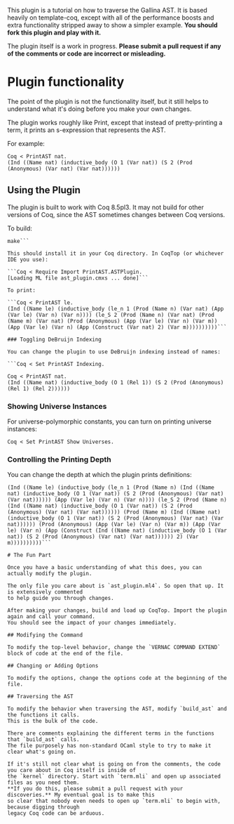 This plugin is a tutorial on how to traverse the Gallina AST. It is based heavily on template-coq, except with all of the performance boosts and extra functionality
stripped away to show a simpler example. __You should fork this plugin and play with it.__

The plugin itself is a work in progress. __Please submit a pull request if any of the comments
or code are incorrect or misleading.__

# Plugin functionality

The point of the plugin is not the functionality itself, but it still helps
to understand what it's doing before you make your own changes.

The plugin works roughly like Print, except that instead of pretty-printing a term,
it prints an s-expression that represents the AST.

For example:

    Coq < PrintAST nat.
    (Ind ((Name nat) (inductive_body (O 1 (Var nat)) (S 2 (Prod (Anonymous) (Var nat) (Var nat))))))

## Using the Plugin

The plugin is built to work with Coq 8.5pl3. It may not build for other versions of Coq, since the
AST sometimes changes between Coq versions.

To build:

```cd plugin
make```

This should install it in your Coq directory. In CoqTop (or whichever IDE you use):

```Coq < Require Import PrintAST.ASTPlugin.
[Loading ML file ast_plugin.cmxs ... done]```

To print:

```Coq < PrintAST le.
(Ind ((Name le) (inductive_body (le_n 1 (Prod (Name n) (Var nat) (App (Var le) (Var n) (Var n)))) (le_S 2 (Prod (Name n) (Var nat) (Prod (Name m) (Var nat) (Prod (Anonymous) (App (Var le) (Var n) (Var m)) (App (Var le) (Var n) (App (Construct (Var nat) 2) (Var m))))))))))```

### Toggling DeBruijn Indexing

You can change the plugin to use DeBruijn indexing instead of names:

```Coq < Set PrintAST Indexing.

Coq < PrintAST nat.
(Ind ((Name nat) (inductive_body (O 1 (Rel 1)) (S 2 (Prod (Anonymous) (Rel 1) (Rel 2))))))
```

### Showing Universe Instances

For universe-polymorphic constants, you can turn on printing universe instances:

```Coq < Set PrintAST Show Universes.```

### Controlling the Printing Depth

You can change the depth at which the plugin prints definitions:

```Coq < PrintAST le with depth "2".
(Ind ((Name le) (inductive_body (le_n 1 (Prod (Name n) (Ind ((Name nat) (inductive_body (O 1 (Var nat)) (S 2 (Prod (Anonymous) (Var nat) (Var nat)))))) (App (Var le) (Var n) (Var n)))) (le_S 2 (Prod (Name n) (Ind ((Name nat) (inductive_body (O 1 (Var nat)) (S 2 (Prod (Anonymous) (Var nat) (Var nat)))))) (Prod (Name m) (Ind ((Name nat) (inductive_body (O 1 (Var nat)) (S 2 (Prod (Anonymous) (Var nat) (Var nat)))))) (Prod (Anonymous) (App (Var le) (Var n) (Var m)) (App (Var le) (Var n) (App (Construct (Ind ((Name nat) (inductive_body (O 1 (Var nat)) (S 2 (Prod (Anonymous) (Var nat) (Var nat)))))) 2) (Var m))))))))))```

# The Fun Part

Once you have a basic understanding of what this does, you can actually modify the plugin.

The only file you care about is `ast_plugin.ml4`. So open that up. It is extensively commented
to help guide you through changes.

After making your changes, build and load up CoqTop. Import the plugin again and call your command.
You should see the impact of your changes immediately.

## Modifying the Command

To modify the top-level behavior, change the `VERNAC COMMAND EXTEND` block of code at the end of the file.

## Changing or Adding Options

To modify the options, change the options code at the beginning of the file.

## Traversing the AST

To modify the behavior when traversing the AST, modify `build_ast` and the functions it calls.
This is the bulk of the code.

There are comments explaining the different terms in the functions that `build_ast` calls.
The file purposely has non-standard OCaml style to try to make it clear what's going on.

If it's still not clear what is going on from the comments, the code you care about in Coq itself is inside of
the `kernel` directory. Start with `term.mli` and open up associated files as you need them.
**If you do this, please submit a pull request with your discoveries.** My eventual goal is to make this
so clear that nobody even needs to open up `term.mli` to begin with, because digging through
legacy Coq code can be arduous.
